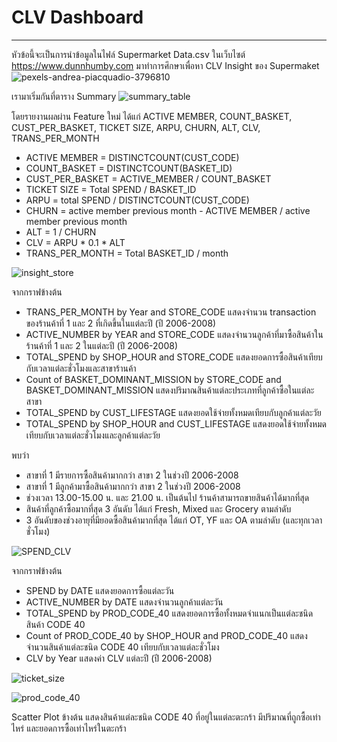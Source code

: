 # CLV Dashboard
----------------------------------------------------------------------
หัวข้อนี้จะเป็นการนำข้อมูลในไฟล์ Supermarket Data.csv ในเว็บไซต์ https://www.dunnhumby.com มาทำการศึกษาเพื่อหา CLV Insight ของ Supermaket
![pexels-andrea-piacquadio-3796810](https://user-images.githubusercontent.com/82756975/146158076-097c84bf-f46e-4c95-8b80-335dd058d6ca.jpg)

เรามาเริ่มกันที่ตาราง Summary
![summary_table](https://user-images.githubusercontent.com/82756975/146159343-2ba8ac79-e441-44ee-acf8-264301ec9543.jpg)

โดยรายงานผลผ่าน Feature ใหม่ ได้แก่ ACTIVE MEMBER, COUNT_BASKET, CUST_PER_BASKET, TICKET SIZE, ARPU, CHURN, ALT, CLV, TRANS_PER_MONTH

- ACTIVE MEMBER = DISTINCTCOUNT(CUST_CODE)
- COUNT_BASKET = DISTINCTCOUNT(BASKET_ID)
- CUST_PER_BASKET = ACTIVE_MEMBER / COUNT_BASKET
- TICKET SIZE = Total SPEND / BASKET_ID
- ARPU = total SPEND / DISTINCTCOUNT(CUST_CODE)
- CHURN = active member previous month - ACTIVE MEMBER / active member previous month
- ALT = 1 / CHURN
- CLV = ARPU * 0.1 * ALT
- TRANS_PER_MONTH = Total BASKET_ID / month

![insight_store](https://user-images.githubusercontent.com/82756975/146161339-add5db3c-810d-4478-b5ee-3e9d3d39074c.jpg)

จากกราฟข้างต้น
- TRANS_PER_MONTH by Year and STORE_CODE แสดงจำนวน transaction ของร้านค้าที่ 1 และ 2 ที่เกิดขึ้นในแต่ละปี (ปี 2006-2008)
- ACTIVE_NUMBER by YEAR and STORE_CODE แสดงจำนวนลูกค้าที่มาซื้อสินค้าในร้านค้าที่ 1 และ 2 ในแต่ละปี (ปี 2006-2008)
- TOTAL_SPEND by SHOP_HOUR and STORE_CODE แสดงยอดการซื้อสินค้าเทียบกับเวลาแต่ละชั่วโมงและสาขาร้านค้า
- Count of BASKET_DOMINANT_MISSION by STORE_CODE and BASKET_DOMINANT_MISSION แสดงปริมาณสินค้าแต่ละประเภทที่ลูกค้าซื้อในแต่ละสาขา
- TOTAL_SPEND by CUST_LIFESTAGE แสดงยอดใช้จ่ายทั้งหมดเทียบกับลูกค้าแต่ละวัย
- TOTAL_SPEND by SHOP_HOUR and CUST_LIFESTAGE แสดงยอดใช้จ่ายทั้งหมดเทียบกับเวลาแต่ละชั่วโมงและลูกค้าแต่ละวัย

พบว่า
- สาขาที่ 1 มีรายการซื้อสินค้ามากกว่า สาขา 2 ในช่วงปี 2006-2008
- สาขาที่ 1 มีลูกค้ามาซื้อสินค้ามากกว่า สาขา 2 ในช่วงปี 2006-2008
- ช่วงเวลา 13.00-15.00 น. และ 21.00 น. เป็นต้นไป ร้านค้าสามารถขายสินค้าได้มากที่สุด
- สินค้าที่ลูกค้าซื้อมากที่สุด 3 อันดับ ได้แก่ Fresh, Mixed และ Grocery ตามลำดับ
- 3 อันดับของช่วงอายุที่มียอดซื้อสินค้ามากที่สุด ได้แก่ OT, YF และ OA ตามลำดับ (และทุกเวลาชั่วโมง)

![SPEND_CLV](https://user-images.githubusercontent.com/82756975/146161378-9ce2b6b5-188f-4e34-bb19-ce957a4e171a.jpg)

จากกราฟข้างต้น
- SPEND by DATE แสดงยอดการซื้อแต่ละวัน
- ACTIVE_NUMBER by DATE แสดงจำนวนลูกค้าแต่ละวัน
- TOTAL_SPEND by PROD_CODE_40 แสดงยอดการซื้อทั้งหมดจำแนกเป็นแต่ละชนิดสินค้า CODE 40
- Count of PROD_CODE_40 by SHOP_HOUR and PROD_CODE_40 แสดงจำนวนสินค้าแต่ละชนิด CODE 40 เทียบกับเวลาแต่ละชั่วโมง
- CLV by Year แสดงค่า CLV แต่ละปี (ปี 2006-2008)

![ticket_size](https://user-images.githubusercontent.com/82756975/146161389-7412e040-0348-44d2-b6f6-d21def144fa8.jpg)


![prod_code_40](https://user-images.githubusercontent.com/82756975/146161401-5f12aa37-72da-4845-882a-50966cb2135b.jpg)

Scatter Plot ข้างต้น แสดงสินค้าแต่ละชนิด CODE 40 ที่อยู่ในแต่ละตะกร้า มีปริมาณที่ถูกซื้อเท่าไหร่ และยอดการซื้อเท่าไหร่ในตะกร้า
